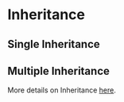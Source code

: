 # Inheritance

## Single Inheritance


## Multiple Inheritance



More details on Inheritance [here](https://realpython.com/inheritance-composition-python/).

